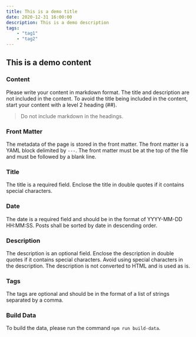 ```yaml
---
title: This is a demo title
date: 2020-12-31 16:00:00
description: This is a demo description
tags: 
    - "tag1"
    - "tag2"
---
```


## This is a demo content

### Content

Please write your content in markdown format. The title and description are not included in the content. To avoid the title being included in the content, start your content with a level 2 heading (##).

> Do not include markdown in the headings.

### Front Matter
The metadata of the page is stored in the front matter. The front matter is a YAML block delimited by `---`. The front matter must be at the top of the file and must be followed by a blank line.


### Title

The title is a required field. Enclose the title in double quotes if it contains special characters.

### Date

The date is a required field and should be in the format of YYYY-MM-DD HH:MM:SS. Posts shall be sorted by date in descending order. 

### Description

The description is an optional field. Enclose the description in double quotes if it contains special characters. Avoid using special characters in the description.
The description is not converted to HTML and is used as is.

### Tags

The tags are optional and should be in the format of a list of strings separated by a comma.


### Build Data

To build the data, please run the command `npm run build-data`.
